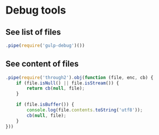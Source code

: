 # Debug tools


## See list of files
```js
.pipe(require('gulp-debug')())
```

## See content of files
```js
.pipe(require('through2').obj(function (file, enc, cb) {
    if (file.isNull() || file.isStream()) {
        return cb(null, file);
    }

    if (file.isBuffer()) {
        console.log(file.contents.toString('utf8'));
        cb(null, file);
    }
}))
```